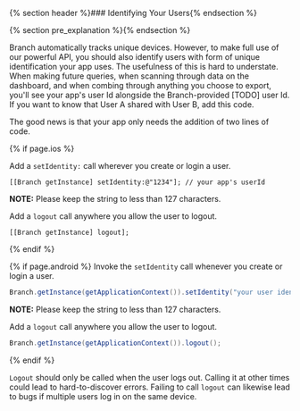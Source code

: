 {% section header %}### Identifying Your Users{% endsection %}


{% section pre_explanation %}{% endsection %}

Branch automatically tracks unique devices. However, to make full use of our powerful API, you should also identify users with form of unique identification your app uses. The usefulness of this is hard to understate. When making future queries, when scanning through data on the dashboard, and when combing through anything you choose to export, you'll see your app's user Id alongside the Branch-provided [TODO] user Id. If you want to know that User A shared with User B, add this code.

The good news is that your app only needs the addition of two lines of code.

{% if page.ios %}

Add a `setIdentity:` call wherever you create or login a user.

~~~ objc
[[Branch getInstance] setIdentity:@"1234"]; // your app's userId
~~~

**NOTE:** Please keep the string to less than 127 characters.

Add a `logout` call anywhere you allow the user to logout. 

~~~ objc
[[Branch getInstance] logout];
~~~

{% endif %}


{% if page.android %}
Invoke the `setIdentity` call whenever you create or login a user.

~~~java
Branch.getInstance(getApplicationContext()).setIdentity("your user identity"");
~~~

**NOTE:** Please keep the string to less than 127 characters.

Add a `logout` call anywhere you allow the user to logout. 

~~~java
Branch.getInstance(getApplicationContext()).logout();
~~~
{% endif %}<!--- Android identify and logout -->


`Logout` should only be called when the user logs out. Calling it at other times could lead to hard-to-discover errors. Failing to call `logout` can likewise lead to bugs if multiple users log in on the same device.
